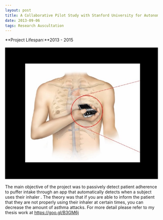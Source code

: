 ```yaml
---
layout: post
title: A Collaborative Pilot Study with Stanford University for Autonomous Patient Medical Adherence Monitoring for Asthma 
date: 2013-09-06
tags: Research Auscultation
---
```

**Project Lifespan\:**2013 - 2015  
<br>
![Auscultation](../../../assets/img/projects/research/Auscultation.jpg)

The main objective of the project was to passively detect patient adherence to puffer intake through an app that automatically detects when a subject uses their inhaler .  The theory was that if you are able to inform the patient that they are not properly using their inhaler at certain times, you can decrease the amount of asthma attacks.  For more detail please refer to my thesis work at <a href="https://goo.gl/B3GM6j ">https://goo.gl/B3GM6j </a>